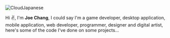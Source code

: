 ![CloudJapanese](https://user-images.githubusercontent.com/123129983/236911577-f58eecf9-9b70-4b0c-a4e2-47227a9deb12.gif)

Hi ✌, I'm **Joe Chang**, I could say I'm a game developer, desktop application, mobile application, web developer, programmer, designer and digital artist, here's some of the code I've done on some projects...


